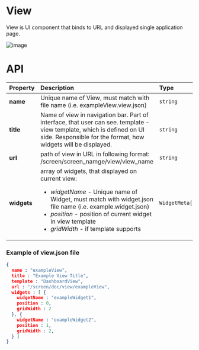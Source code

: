 # View

View is UI component that binds to URL and displayed single application page.

![image](https://user-images.githubusercontent.com/11893831/73737065-f1edb800-4752-11ea-9b93-3984c3e4a4b7.png)


# API

|  Property |  Description | Type  |
|:---|:---|:---|
| **name**  | Unique name of View, must match with file name (i.e. exampleView.view.json) | `string`  |
| **title**  | Name of view in navigation bar. Part of interface, that user can see. template - view template, which is defined on UI side. Responsible for the format, how widgets will be displayed. | `string`  |
| **url**  | path of view in URL in following format: /screen/screen_namge/view/view_name | `string`  |
| **widgets**  | array of widgets, that displayed on current view: <ul><li>*widgetName* - Unique name of Widget, must match with widget.json file name (i.e. example.widget.json)</li><li>*position* - position of current widget in view template</li><li>*gridWidth* - if template supports</li></ul>|  `WidgetMeta[]` |

### Example of view.json file

 
```json 
{
  name : "exampleView",
  title : "Example View Title",
  template : "DashboardView",
  url : "/screen/doc/view/exampleView",
  widgets : [ {
    widgetName : "exampleWidget1",
    position : 0,
    gridWidth : 2
  }, {
    widgetName : "exampleWidget2",
    position : 1,
    gridWidth : 2,
  } ]
}
```
